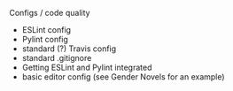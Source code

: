 Configs / code quality
- ESLint config
- Pylint config
- standard (?) Travis config
- standard .gitignore
- Getting ESLint and Pylint integrated
- basic editor config (see Gender Novels for an example)
